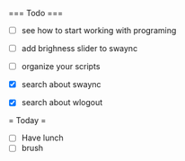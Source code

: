 === Todo ===

- [ ] see how to start working with programing
- [ ] add brighness slider to swaync
- [ ] organize your scripts
- [X] search about swaync
- [X] search about wlogout


= Today =

- [ ] Have lunch
- [ ] brush
